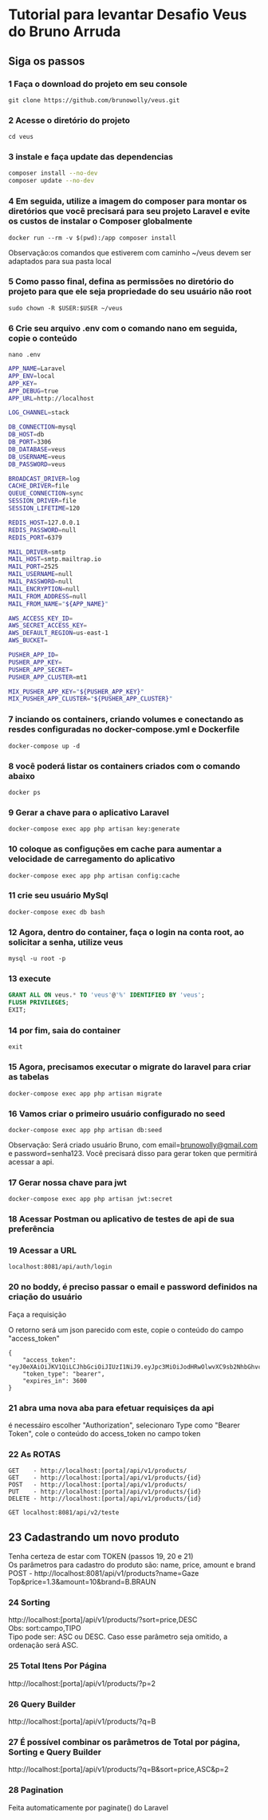 
# Tutorial para levantar Desafio Veus do Bruno Arruda

## Siga os passos

### 1 Faça o download do projeto em seu console

```git clone https://github.com/brunowolly/veus.git```

### 2 Acesse o diretório do projeto

```cd veus```

### 3 instale e faça update das dependencias

```bash
composer install --no-dev
composer update --no-dev
```

### 4 Em seguida, utilize a imagem do composer para montar os diretórios que você precisará para seu projeto Laravel e evite os custos de instalar o Composer globalmente

```docker run --rm -v $(pwd):/app composer install```

Observação:os comandos que estiverem com caminho ~/veus devem ser adaptados para sua pasta local

### 5 Como passo final, defina as permissões no diretório do projeto para que ele seja propriedade do seu usuário não root

```sudo chown -R $USER:$USER ~/veus```

### 6 Crie seu arquivo .env com o comando nano em seguida, copie o conteúdo 
```nano .env```
``` bash
APP_NAME=Laravel
APP_ENV=local
APP_KEY=
APP_DEBUG=true
APP_URL=http://localhost

LOG_CHANNEL=stack

DB_CONNECTION=mysql
DB_HOST=db
DB_PORT=3306
DB_DATABASE=veus
DB_USERNAME=veus
DB_PASSWORD=veus

BROADCAST_DRIVER=log
CACHE_DRIVER=file
QUEUE_CONNECTION=sync
SESSION_DRIVER=file
SESSION_LIFETIME=120

REDIS_HOST=127.0.0.1
REDIS_PASSWORD=null
REDIS_PORT=6379

MAIL_DRIVER=smtp
MAIL_HOST=smtp.mailtrap.io
MAIL_PORT=2525
MAIL_USERNAME=null
MAIL_PASSWORD=null
MAIL_ENCRYPTION=null
MAIL_FROM_ADDRESS=null
MAIL_FROM_NAME="${APP_NAME}"

AWS_ACCESS_KEY_ID=
AWS_SECRET_ACCESS_KEY=
AWS_DEFAULT_REGION=us-east-1
AWS_BUCKET=

PUSHER_APP_ID=
PUSHER_APP_KEY=
PUSHER_APP_SECRET=
PUSHER_APP_CLUSTER=mt1

MIX_PUSHER_APP_KEY="${PUSHER_APP_KEY}"
MIX_PUSHER_APP_CLUSTER="${PUSHER_APP_CLUSTER}"
```

### 7 inciando os containers, criando volumes e conectando as resdes configuradas no docker-compose.yml e Dockerfile

```docker-compose up -d```

### 8 você poderá listar os containers criados com o comando abaixo

```docker ps```

### 9 Gerar a chave para o aplicativo Laravel

```docker-compose exec app php artisan key:generate```

### 10 coloque as configuções em cache para aumentar a velocidade de carregamento do aplicativo

```docker-compose exec app php artisan config:cache```

### 11 crie seu usuário MySql

```docker-compose exec db bash```

### 12 Agora, dentro do container, faça o login na conta root, ao solicitar a senha, utilize veus

```mysql -u root -p```

### 13 execute

```sql
GRANT ALL ON veus.* TO 'veus'@'%' IDENTIFIED BY 'veus';
FLUSH PRIVILEGES;
EXIT;
```

### 14 por fim, saia do container

```exit```

### 15 Agora, precisamos executar o migrate do laravel para criar as tabelas

```docker-compose exec app php artisan migrate```

### 16 Vamos criar o primeiro usuário configurado no seed

```docker-compose exec app php artisan db:seed```

Observação:
Será criado usuário Bruno, com email=brunowolly@gmail.com e password=senha123. Você precisará disso para gerar token que permitirá acessar a api.

### 17 Gerar nossa chave para jwt

```docker-compose exec app php artisan jwt:secret```

### 18 Acessar Postman ou aplicativo de testes de api de sua preferência

### 19 Acessar a URL
```localhost:8081/api/auth/login```

### 20 no boddy, é preciso passar o email e password definidos na criação do usuário
Faça a requisição

O retorno será um json parecido com este, copie o conteúdo do campo "access_token"
```
{
    "access_token": "eyJ0eXAiOiJKV1QiLCJhbGciOiJIUzI1NiJ9.eyJpc3MiOiJodHRwOlwvXC9sb2NhbGhvc3Q6ODA4MVwvYXBpXC9hdXRoXC9sb2dpbiIsImlhdCI6MTU4MjM0OTgyMywiZXhwIjoxNTgyMzUzNDIzLCJuYmYiOjE1ODIzNDk4MjMsImp0aSI6IkFMRktheWN1MzRsYzJkYTUiLCJzdWIiOjEsInBydiI6Ijg3ZTBhZjFlZjlmZDE1ODEyZmRlYzk3MTUzYTE0ZTBiMDQ3NTQ2YWEifQ.Ka2VTnmGs_vimvMVB_AKmWZDASjb8R1m8846__Lf7po",
    "token_type": "bearer",
    "expires_in": 3600
}
```

### 21 abra uma nova aba para efetuar requisiçes da api

é necessáiro escolher "Authorization", selecionaro Type como "Bearer Token", cole o conteúdo do access_token no campo token

### 22 As ROTAS

```
GET    - http://localhost:[porta]/api/v1/products/
GET    - http://localhost:[porta]/api/v1/products/{id}
POST   - http://localhost:[porta]/api/v1/products/
PUT    - http://localhost:[porta]/api/v1/products/{id}
DELETE - http://localhost:[porta]/api/v1/products/{id}

GET localhost:8081/api/v2/teste

```

## 23 Cadastrando um novo produto

Tenha certeza de estar com TOKEN (passos 19, 20 e 21)  
Os parâmetros para cadastro do produto são: name, price, amount e brand  
POST - http://localhost:8081/api/v1/products?name=Gaze Top&price=1.3&amount=10&brand=B.BRAUN  


### 24 Sorting

http://localhost:[porta]/api/v1/products/?sort=price,DESC  
Obs: sort:campo,TIPO  
Tipo pode ser: ASC ou DESC. Caso esse parâmetro seja omitido, a ordenação será ASC.  

### 25 Total Itens Por Página

http://localhost:[porta]/api/v1/products/?p=2

### 26 Query Builder

http://localhost:[porta]/api/v1/products/?q=B

### 27 É possível combinar os parâmetros de Total por página, Sorting e Query Builder

http://localhost:[porta]/api/v1/products/?q=B&sort=price,ASC&p=2

### 28  Pagination

Feita automaticamente por paginate() do Laravel



